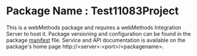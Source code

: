# Package Name : Test11083Project
This is a webMethods package and requires a webMethods Integration Server to host it. Package versioning and configuration can be found in the package [manifest](./Test11083Project/manifest.v3) file. Service and API documentation is available on the package's home page http://&lt;server&gt;:&lt;port&gt;/&lt;packagename>.